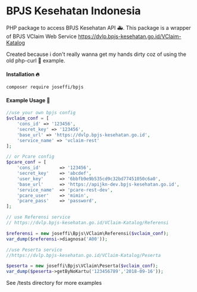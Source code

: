 # BPJS Kesehatan Indonesia
PHP package to access BPJS Kesehatan API :ambulance:.
This package is a wrapper of BPJS VClaim Web Service
https://dvlp.bpjs-kesehatan.go.id/VClaim-Katalog

Created because i don't really wanna get my hands dirty coz of using the old php-curl
:shit: example.

#### Installation :fire:

`composer require joseffi/bpjs`

#### Example Usage :confetti_ball:
```php
//use your own bpjs config
$vclaim_conf = [
    'cons_id' => '123456',
    'secret_key' => '123456',
    'base_url' => 'https://dvlp.bpjs-kesehatan.go.id',
    'service_name' => 'vclaim-rest'
];

// or Pcare config
$pcare_conf = [
    'cons_id'       => '123456',
    'secret_key'    => 'abcdef',
    'user_key'      => '6bbfb9e9b535cd9c32bd77451050c6a0',
    'base_url'      => 'https://apijkn-dev.bpjs-kesehatan.go.id',
    'service_name'  => 'pcare-rest-dev',
    'pcare_user'    => 'mimin',
    'pcare_pass'    => 'password',
];

// use Referensi service
// https://dvlp.bpjs-kesehatan.go.id/VClaim-Katalog/Referensi

$referensi = new joseffi\Bpjs\VClaim\Referensi($vclaim_conf);
var_dump($referensi->diagnosa('A00'));

//use Peserta service
//https://dvlp.bpjs-kesehatan.go.id/VClaim-Katalog/Peserta

$peserta = new joseffi\Bpjs\VClaim\Peserta($vclaim_conf);
var_dump($peserta->getByNoKartu('123456789','2018-09-16'));
```
See /tests directory for more examples
